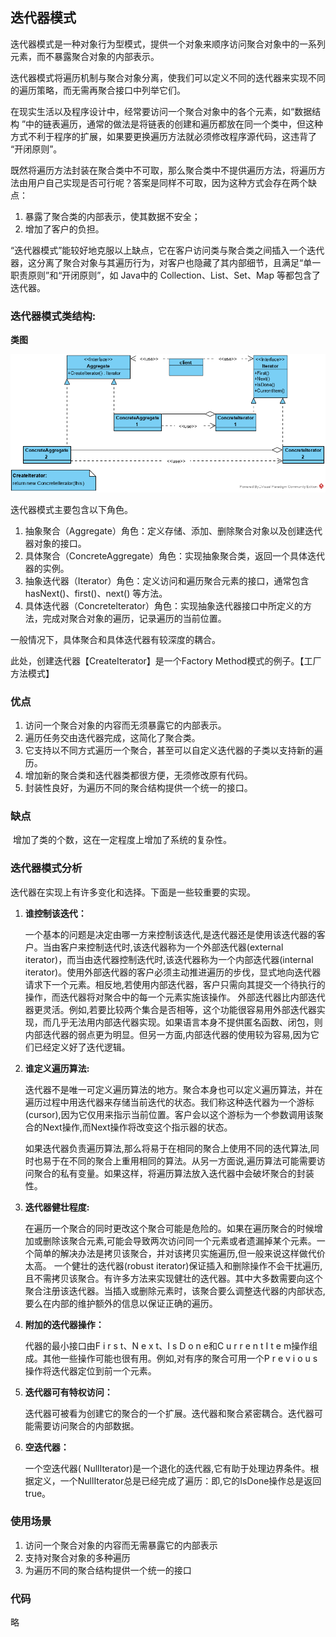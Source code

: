 ## 迭代器模式

迭代器模式是一种对象行为型模式，提供一个对象来顺序访问聚合对象中的一系列元素，而不暴露聚合对象的内部表示。 

迭代器模式将遍历机制与聚合对象分离，使我们可以定义不同的迭代器来实现不同的遍历策略，而无需再聚合接口中列举它们。

在现实生活以及程序设计中，经常要访问一个聚合对象中的各个元素，如“数据结构 ”中的链表遍历，通常的做法是将链表的创建和遍历都放在同一个类中，但这种方式不利于程序的扩展，如果要更换遍历方法就必须修改程序源代码，这违背了 “开闭原则”。 

既然将遍历方法封装在聚合类中不可取，那么聚合类中不提供遍历方法，将遍历方法由用户自己实现是否可行呢？答案是同样不可取，因为这种方式会存在两个缺点：

1. 暴露了聚合类的内部表示，使其数据不安全；
2.  增加了客户的负担。 

 “迭代器模式”能较好地克服以上缺点，它在客户访问类与聚合类之间插入一个迭代器，这分离了聚合对象与其遍历行为，对客户也隐藏了其内部细节，且满足“单一职责原则”和“开闭原则”，如 Java中的 Collection、List、Set、Map 等都包含了迭代器。 



### 迭代器模式类结构:

**类图**

![迭代器模式类图](./images/iterator.png)



迭代器模式主要包含以下角色。

1. 抽象聚合（Aggregate）角色：定义存储、添加、删除聚合对象以及创建迭代器对象的接口。
2. 具体聚合（ConcreteAggregate）角色：实现抽象聚合类，返回一个具体迭代器的实例。
3. 抽象迭代器（Iterator）角色：定义访问和遍历聚合元素的接口，通常包含 hasNext()、first()、next() 等方法。
4. 具体迭代器（Concretelterator）角色：实现抽象迭代器接口中所定义的方法，完成对聚合对象的遍历，记录遍历的当前位置。

一般情况下，具体聚合和具体迭代器有较深度的耦合。

此处，创建迭代器【CreateIterator】是一个Factory Method模式的例子。【工厂方法模式】

### 优点

1. 访问一个聚合对象的内容而无须暴露它的内部表示。
2. 遍历任务交由迭代器完成，这简化了聚合类。
3. 它支持以不同方式遍历一个聚合，甚至可以自定义迭代器的子类以支持新的遍历。
4. 增加新的聚合类和迭代器类都很方便，无须修改原有代码。
5. 封装性良好，为遍历不同的聚合结构提供一个统一的接口。

### 缺点

​	增加了类的个数，这在一定程度上增加了系统的复杂性。 



### 迭代器模式分析

迭代器在实现上有许多变化和选择。下面是一些较重要的实现。

1. **谁控制该迭代：**  

   一个基本的问题是决定由哪一方来控制该迭代,是迭代器还是使用该迭代器的客户。当由客户来控制迭代时,该迭代器称为一个外部迭代器(external iterator)，而当由迭代器控制迭代时,该迭代器称为一个内部迭代器(internal iterator)。使用外部迭代器的客户必须主动推进遍历的步伐，显式地向迭代器请求下一个元素。相反地,若使用内部迭代器，客户只需向其提交一个待执行的操作，而迭代器将对聚合中的每一个元素实施该操作。
   外部迭代器比内部迭代器更灵活。例如,若要比较两个集合是否相等，这个功能很容易用外部迭代器实现，而几乎无法用内部迭代器实现。如果语言本身不提供匿名函数、闭包，则内部迭代器的弱点更为明显。但另一方面,内部迭代器的使用较为容易,因为它们已经定义好了迭代逻辑。

2. **谁定义遍历算法:** 

   迭代器不是唯一可定义遍历算法的地方。聚合本身也可以定义遍历算法，并在遍历过程中用迭代器来存储当前迭代的状态。我们称这种迭代器为一个游标(cursor),因为它仅用来指示当前位置。客户会以这个游标为一个参数调用该聚合的Next操作,而Next操作将改变这个指示器的状态。

   如果迭代器负责遍历算法,那么将易于在相同的聚合上使用不同的迭代算法,同时也易于在不同的聚合上重用相同的算法。从另一方面说,遍历算法可能需要访问聚合的私有变量。如果这样，将遍历算法放入迭代器中会破坏聚合的封装性。

3. **迭代器健壮程度:** 

   在遍历一个聚合的同时更改这个聚合可能是危险的。如果在遍历聚合的时候增加或删除该聚合元素,可能会导致两次访问同一个元素或者遗漏掉某个元素。一个简单的解决办法是拷贝该聚合，并对该拷贝实施遍历,但一般来说这样做代价太高。
   一个健壮的迭代器(robust iterator)保证插入和删除操作不会干扰遍历,且不需拷贝该聚合。有许多方法来实现健壮的迭代器。其中大多数需要向这个聚合注册该迭代器。当插入或删除元素时，该聚合要么调整迭代器的内部状态,要么在内部的维护额外的信息以保证正确的遍历。

4. **附加的迭代器操作：**

   代器的最小接口由F i r s t、N e x t、I s D o n e和C u r r e n t I t e m操作组成。其他一些操作可能也很有用。例如,对有序的聚合可用一个P r e v i o u s操作将迭代器定位到前一个元素。

5. **迭代器可有特权访问：**

   迭代器可被看为创建它的聚合的一个扩展。迭代器和聚合紧密耦合。迭代器可能需要访问聚合的内部数据。

6. **空迭代器：**

   一个空迭代器( NullIterator)是一个退化的迭代器,它有助于处理边界条件。根据定义，一个NullIterator总是已经完成了遍历：即,它的IsDone操作总是返回true。



### 使用场景

1. 访问一个聚合对象的内容而无需暴露它的内部表示
2. 支持对聚合对象的多种遍历
3. 为遍历不同的聚合结构提供一个统一的接口



### 代码

略


